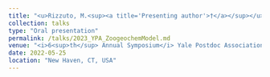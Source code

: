 ```yaml
---
title: "<u>Rizzuto, M.<sup><a title='Presenting author'>†</a></sup></u>, Leroux, S. J., Schmitz, O. J. **Modeling the zoogeochemical effects of herbivores on ecosystem carbon cycles.**"
collection: talks
type: "Oral presentation"
permalink: /talks/2023_YPA_ZoogeochemModel.md
venue: "<i>6<sup>th</sup> Annual Symposium</i> Yale Postdoc Association"
date: 2022-05-25
location: "New Haven, CT, USA"
---
```

